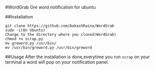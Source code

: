 #WordGrab
Gre word notification for ubuntu

##Installation
```
git clone https://github.com/AakashRaina/WordGrab
sudo -i(On Ubuntu)
Change to the directory where you cloned(WordGrab)
chmod +x scrap.py
mv greword.py /usr/bin/
mv /usr/bin/greword.py /usr/bin/greword
```
##Usage
After the installation is done,everytime you run `scrap` on your terminal a word will pop on your notification panel.
